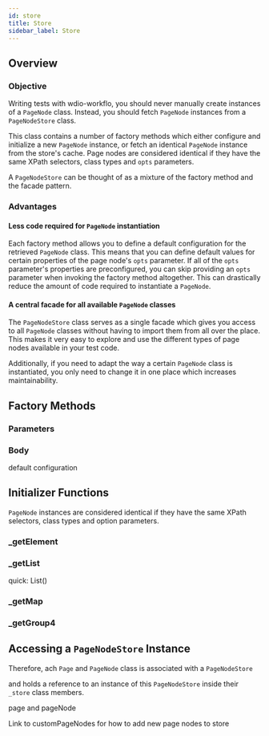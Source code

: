 ```yaml
---
id: store
title: Store
sidebar_label: Store
---
```


## Overview

### Objective

Writing tests with wdio-workflo, you should never manually create instances of a `PageNode` class.
Instead, you should fetch `PageNode` instances from a `PageNodeStore` class.

This class contains a number of factory methods which either configure and initialize
a new `PageNode` instance, or fetch an identical `PageNode` instance from the store's cache.
Page nodes are considered identical if they have the same XPath selectors, class types and `opts` parameters.

A `PageNodeStore` can be thought of as a mixture of the factory method and the facade pattern.

### Advantages

#### Less code required for `PageNode` instantiation

Each factory method allows you to define a default configuration for the retrieved `PageNode` class.
This means that you can define default values for certain properties of the page node's `opts` parameter.
If all of the `opts` parameter's properties are preconfigured, you can skip providing an `opts` parameter
when invoking the factory method altogether. This can drastically reduce the amount of code required to
instantiate a `PageNode`.

#### A central facade for all available `PageNode` classes

The `PageNodeStore` class serves as a single facade which gives you access to all `PageNode` classes
without having to import them from all over the place. This makes it very easy to explore
and use the different types of page nodes available in your test code.

Additionally, if you need to adapt the way a certain `PageNode` class is instantiated,
you only need to change it in one place which increases maintainability.

## Factory Methods

### Parameters

### Body

default configuration

## Initializer Functions

`PageNode` instances are considered identical if they have the same XPath selectors, class types and option parameters.


### _getElement

### _getList

quick: List()

### _getMap

### _getGroup4

## Accessing a `PageNodeStore` Instance


Therefore, ach `Page` and `PageNode` class is associated with a `PageNodeStore`


 and holds a
reference to an instance of this `PageNodeStore` inside their `_store` class members.



page and pageNode


Link to customPageNodes for how to add new page nodes to store